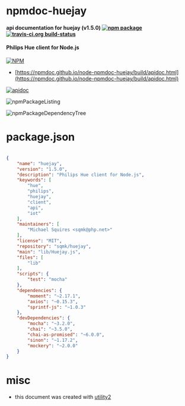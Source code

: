 # npmdoc-huejay

#### api documentation for  huejay (v1.5.0)  [![npm package](https://img.shields.io/npm/v/npmdoc-huejay.svg?style=flat-square)](https://www.npmjs.org/package/npmdoc-huejay) [![travis-ci.org build-status](https://api.travis-ci.org/npmdoc/node-npmdoc-huejay.svg)](https://travis-ci.org/npmdoc/node-npmdoc-huejay)

#### Philips Hue client for Node.js

[![NPM](https://nodei.co/npm/huejay.png?downloads=true&downloadRank=true&stars=true)](https://www.npmjs.com/package/huejay)

- [https://npmdoc.github.io/node-npmdoc-huejay/build/apidoc.html](https://npmdoc.github.io/node-npmdoc-huejay/build/apidoc.html)

[![apidoc](https://npmdoc.github.io/node-npmdoc-huejay/build/screenCapture.buildCi.browser.%252Ftmp%252Fbuild%252Fapidoc.html.png)](https://npmdoc.github.io/node-npmdoc-huejay/build/apidoc.html)

![npmPackageListing](https://npmdoc.github.io/node-npmdoc-huejay/build/screenCapture.npmPackageListing.svg)

![npmPackageDependencyTree](https://npmdoc.github.io/node-npmdoc-huejay/build/screenCapture.npmPackageDependencyTree.svg)



# package.json

```json

{
    "name": "huejay",
    "version": "1.5.0",
    "description": "Philips Hue client for Node.js",
    "keywords": [
        "hue",
        "philips",
        "huejay",
        "client",
        "api",
        "iot"
    ],
    "maintainers": [
        "Michael Squires <sqmk@php.net>"
    ],
    "license": "MIT",
    "repository": "sqmk/huejay",
    "main": "lib/Huejay.js",
    "files": [
        "lib"
    ],
    "scripts": {
        "test": "mocha"
    },
    "dependencies": {
        "moment": "~2.17.1",
        "axios": "~0.15.3",
        "sprintf-js": "~1.0.3"
    },
    "devDependencies": {
        "mocha": "~3.2.0",
        "chai": "~3.5.0",
        "chai-as-promised": "~6.0.0",
        "sinon": "~1.17.2",
        "mockery": "~2.0.0"
    }
}
```



# misc
- this document was created with [utility2](https://github.com/kaizhu256/node-utility2)
